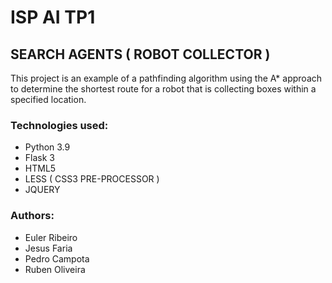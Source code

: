 # ISP AI TP1
## SEARCH AGENTS ( ROBOT COLLECTOR )

This project is an example of a pathfinding algorithm using the A* approach to determine the shortest route for a robot that is collecting boxes within a specified location.

### Technologies used:
- Python 3.9
- Flask 3
- HTML5
- LESS ( CSS3 PRE-PROCESSOR )
- JQUERY

### Authors:
- Euler Ribeiro
- Jesus Faria
- Pedro Campota
- Ruben Oliveira